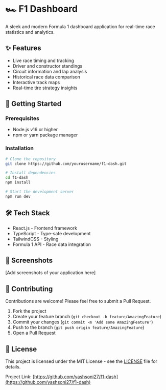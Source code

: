 # 🏎️ F1 Dashboard

A sleek and modern Formula 1 dashboard application for real-time race statistics and analytics.

## ✨ Features

- Live race timing and tracking
- Driver and constructor standings
- Circuit information and lap analysis
- Historical race data comparison
- Interactive track maps
- Real-time tire strategy insights

## 🚀 Getting Started

### Prerequisites

- Node.js v16 or higher
- npm or yarn package manager

### Installation

```bash
# Clone the repository
git clone https://github.com/yourusername/f1-dash.git

# Install dependencies
cd f1-dash
npm install

# Start the development server
npm run dev
```

## 🛠️ Tech Stack

- React.js - Frontend framework
- TypeScript - Type-safe development
- TailwindCSS - Styling
- Formula 1 API - Race data integration

## 📱 Screenshots

[Add screenshots of your application here]

## 🤝 Contributing

Contributions are welcome! Please feel free to submit a Pull Request.

1. Fork the project
2. Create your feature branch (`git checkout -b feature/AmazingFeature`)
3. Commit your changes (`git commit -m 'Add some AmazingFeature'`)
4. Push to the branch (`git push origin feature/AmazingFeature`)
5. Open a Pull Request

## 📝 License

This project is licensed under the MIT License - see the [LICENSE](LICENSE) file for details.

<!-- ## 💬 Contact -->

<!-- Your Name - [@yourtwitter](https://twitter.com/yourtwitter) -->

Project Link: [https://github.com/yashsoni27/f1-dash](https://github.com/yashsoni27/f1-dash)